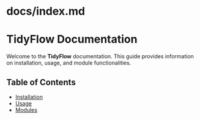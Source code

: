 # docs/index.md

# TidyFlow Documentation

Welcome to the **TidyFlow** documentation. This guide provides information on installation, usage, and module functionalities.

## Table of Contents
- [Installation](installation.md)
- [Usage](usage.md)
- [Modules](modules.md)
